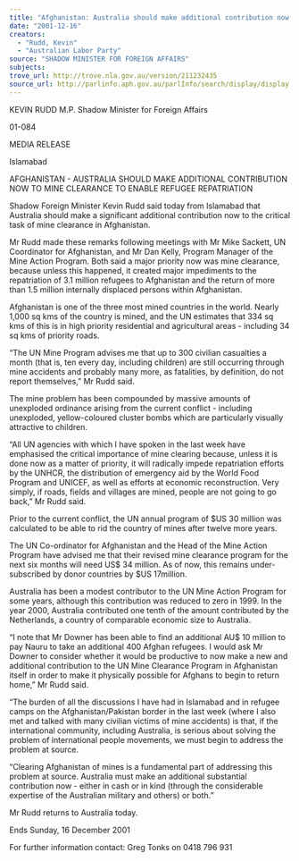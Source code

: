 ```yaml
---
title: "Afghanistan: Australia should make additional contribution now to mine clearance to enable refugee repatriation."
date: "2001-12-16"
creators:
  - "Rudd, Kevin"
  - "Australian Labor Party"
source: "SHADOW MINISTER FOR FOREIGN AFFAIRS"
subjects:
trove_url: http://trove.nla.gov.au/version/211232435
source_url: http://parlinfo.aph.gov.au/parlInfo/search/display/display.w3p;query=Id%3A%22media/pressrel/YTM56%22
---
```


 KEVIN RUDD M.P. Shadow Minister for Foreign Affairs

 01-084

 MEDIA RELEASE

 Islamabad

 AFGHANISTAN - AUSTRALIA SHOULD MAKE ADDITIONAL CONTRIBUTION NOW TO MINE CLEARANCE TO ENABLE REFUGEE REPATRIATION

 Shadow Foreign Minister Kevin Rudd said today from Islamabad that Australia should make a significant additional contribution now to the critical task of mine clearance in Afghanistan.

 Mr Rudd made these remarks following meetings with Mr Mike Sackett, UN Coordinator for Afghanistan, and Mr Dan Kelly, Program Manager of the Mine Action Program.  Both said a major priority now was mine clearance, because unless this happened, it created major impediments to the repatriation of 3.1 million refugees to Afghanistan and the return of more than 1.5 million internally displaced persons within Afghanistan.

 Afghanistan is one of the three most mined countries in the world.  Nearly 1,000 sq kms of the country is mined, and the UN estimates that 334 sq kms of this is in high priority residential and agricultural areas - including 34 sq kms of priority roads.

 “The UN Mine Program advises me that up to 300 civilian casualties a month (that is, ten every day, including children) are still occurring through mine accidents and probably many more, as fatalities, by definition, do not report themselves,” Mr Rudd said.

 The mine problem has been compounded by massive amounts of unexploded ordinance arising from the current conflict - including unexploded, yellow-coloured cluster bombs which are particularly visually attractive to children.

 “All UN agencies with which I have spoken in the last week have emphasised the critical importance of mine clearing because, unless it is done now as a matter of priority, it will radically impede repatriation efforts by the UNHCR, the distribution of emergency aid by the World Food Program and UNICEF, as well as efforts at economic reconstruction.  Very simply, if roads, fields and villages are mined, people are not going to go back,” Mr Rudd said.

 Prior to the current conflict, the UN annual program of $US 30 million was calculated to be able to rid the country of mines after twelve more years.

 The UN Co-ordinator for Afghanistan and the Head of the Mine Action Program have advised me that their revised mine clearance program for the next six months will need US$ 34 million.  As of now, this remains under-subscribed by donor countries by $US 17million.

 Australia has been a modest contributor to the UN Mine Action Program for some years, although this contribution was reduced to zero in 1999.  In the year 2000, Australia contributed one tenth of the amount contributed by the Netherlands, a country of comparable economic size to Australia.

 “I note that Mr Downer has been able to find an additional AU$ 10 million to pay Nauru to take an additional 400 Afghan refugees.  I would ask Mr Downer to consider whether it would be productive to now make a new and additional contribution to the UN Mine Clearance Program in Afghanistan itself in order to make it physically possible for Afghans to begin to return home,” Mr Rudd said.

 “The burden of all the discussions I have had in Islamabad and in refugee camps on the Afghanistan/Pakistan border in the last week (where I also met and talked with many civilian victims of mine accidents) is that, if the international community, including Australia, is serious about solving the problem of international people movements, we must begin to address the problem at source.

 “Clearing Afghanistan of mines is a fundamental part of addressing this problem at source.  Australia must make an additional substantial contribution now - either in cash or in kind (through the considerable expertise of the Australian military and others) or both.”

 Mr Rudd returns to Australia today.

 Ends Sunday, 16 December 2001

 For further information contact: Greg Tonks on 0418 796 931

